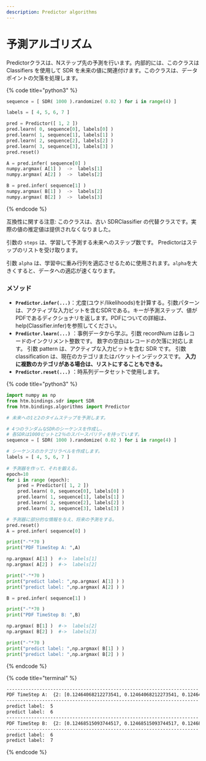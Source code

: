```yaml
---
description: Predictor algorithms
---
```


# 予測アルゴリズム

Predictorクラスは、Nステップ先の予測を行います。内部的には、このクラスは Classifiers を使用して SDR を未来の値に関連付けます。このクラスは、データポイントの欠落を処理します。

{% code title="python3" %}
```python
sequence = [ SDR( 1000 ).randomize( 0.02 ) for i in range(4) ]

labels = [ 4, 5, 6, 7 ]

pred = Predictor([ 1, 2 ])
pred.learn( 0, sequence[0], labels[0] )
pred.learn( 1, sequence[1], labels[1] )
pred.learn( 2, sequence[2], labels[2] )
pred.learn( 3, sequence[3], labels[3] )
pred.reset()

A = pred.infer( sequence[0] )
numpy.argmax( A[1] )  ->  labels[1]
numpy.argmax( A[2] )  ->  labels[2]

B = pred.infer( sequence[1] )
numpy.argmax( B[1] )  ->  labels[2]
numpy.argmax( B[2] )  ->  labels[3]
```
{% endcode %}

互換性に関する注意: このクラスは、古い SDRClassifier の代替クラスです。実際の値の推定値は提供されなくなりました。

引数の `steps` は、学習して予測する未来へのステップ数です。 Predictorはステップのリストを受け取ります。

引数 `alpha` は、学習中に重み行列を適応させるために使用されます。`alpha`を大きくすると、データへの適応が速くなります。

### メソッド

* **`Predictor.infer(...)`**：尤度\(ユウド/likelihoods\)を計算する。引数パターンは、アクティブな入力ビットを含むSDRである。キーが予測ステップ、値がPDFであるディクショナリを返します。PDFについての詳細は、help\(Classifier.infer\)を参照してください。
* **`Predictor.learn(...)`** ：事例データから学ぶ。引数 recordNum は各レコードのインクリメント整数です。 数字の空白はレコードの欠落に対応します。 引数 pattern は、アクティブな入力ビットを含む SDR です。 引数 classification は、現在のカテゴリまたはバケットインデックスです。 **入力に複数のカテゴリがある場合は、リストにすることもできる。**
* **`Predictor.reset(...)`** ：時系列データセットで使用します。

{% code title="python3" %}
```python
import numpy as np
from htm.bindings.sdr import SDR
from htm.bindings.algorithms import Predictor

# 未来への1と2のタイムステップを予測します。

# 4つのランダムなSDRのシーケンスを作成し、
# 各SDRは1000ビットと2％のスパースパリティを持っています。
sequence = [ SDR( 1000 ).randomize( 0.02 ) for i in range(4) ]

# シーケンスのカテゴリラベルを作成します。
labels = [ 4, 5, 6, 7 ]
 
# 予測器を作って、それを鍛える。
epoch=10
for i in range (epoch):
    pred = Predictor([ 1, 2 ])
    pred.learn( 0, sequence[0], labels[0] )
    pred.learn( 1, sequence[1], labels[1] )
    pred.learn( 2, sequence[2], labels[2] )
    pred.learn( 3, sequence[3], labels[3] )

# 予測器に部分的な情報を与え、将来の予測をする。
pred.reset()
A = pred.infer( sequence[0] )

print("-"*70 )
print("PDF TimeStep A: ",A)

np.argmax( A[1] )  #->  labels[1]
np.argmax( A[2] )  #->  labels[2]

print("-"*70 )
print("predict label: ",np.argmax( A[1] ) )
print("predict label: ",np.argmax( A[2] ) )

B = pred.infer( sequence[1] )

print("-"*70 )
print("PDF TimeStep B: ",B)

np.argmax( B[1] )  #->  labels[2]
np.argmax( B[2] )  #->  labels[3]

print("-"*70 )
print("predict label: ",np.argmax( B[1] ) )
print("predict label: ",np.argmax( B[2] ) )
```
{% endcode %}

{% code title="terminal" %}
```bash
----------------------------------------------------------------------
PDF TimeStep A:  {2: [0.12464068212273541, 0.12464068212273541, 0.12464068212273541, 0.12464068212273541, 0.12464068212273541, 0.12464068212273541, 0.12715859104425775, 0.124997307596671], 1: [0.12458142207048332, 0.12458142207048332, 0.12458142207048332, 0.12458142207048332, 0.12458142207048332, 0.12709813385948268, 0.12499738638584902, 0.12499738638584902]}
----------------------------------------------------------------------
predict label:  5
predict label:  6
----------------------------------------------------------------------
PDF TimeStep B:  {2: [0.12468515093744517, 0.12468515093744517, 0.12468515093744517, 0.12468515093744517, 0.12468515093744517, 0.12468515093744517, 0.12468515093744517, 0.12720395818865715], 1: [0.12464068212273541, 0.12464068212273541, 0.12464068212273541, 0.12464068212273541, 0.12464068212273541, 0.12464068212273541, 0.12715859104425775, 0.124997307596671]}
----------------------------------------------------------------------
predict label:  6
predict label:  7
```
{% endcode %}

